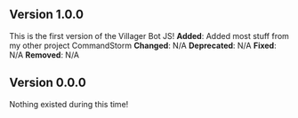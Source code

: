 ## **Version 1.0.0**
This is the first version of the Villager Bot JS! 
**Added**:
Added most stuff from my other project CommandStorm
**Changed**: N/A
**Deprecated**: N/A
**Fixed**: N/A
**Removed**: N/A
## **Version 0.0.0**
Nothing existed during this time!
